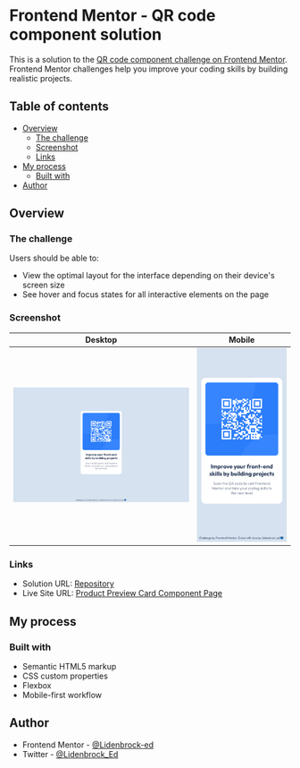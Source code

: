 # Frontend Mentor - QR code component solution

This is a solution to the [QR code component challenge on Frontend Mentor](https://www.frontendmentor.io/challenges/qr-code-component-iux_sIO_H). 
Frontend Mentor challenges help you improve your coding skills by building realistic projects.

## Table of contents

- [Overview](#overview)
  - [The challenge](#the-challenge)
  - [Screenshot](#screenshot)
  - [Links](#links)
- [My process](#my-process)
  - [Built with](#built-with)
- [Author](#author)

## Overview

### The challenge

Users should be able to:

- View the optimal layout for the interface depending on their device's screen size
- See hover and focus states for all interactive elements on the page

### Screenshot

| Desktop                              | Mobile                              |
| :-----------------------------------:| :---------------------------------: |
| ![image](./design/desktop-design.png)| ![image](./design/mobile-design.png)|

### Links

- Solution URL: [Repository](https://github.com/Lidenbrock-ed/qr-code-component-main)
- Live Site URL: [Product Preview Card Component Page]([https://github.com/Lidenbrock-ed/qr-code-component-main](https://lidenbrock-ed.github.io/qr-code-component-main/))

## My process

### Built with

- Semantic HTML5 markup
- CSS custom properties
- Flexbox
- Mobile-first workflow

## Author

- Frontend Mentor - [@Lidenbrock-ed](https://www.frontendmentor.io/profile/Lidenbrock-ed)
- Twitter - [@Lidenbrock_Ed](https://twitter.com/Lidenbrock_Ed)
